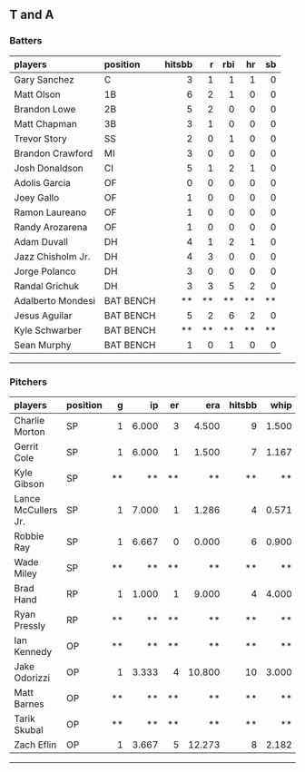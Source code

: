 ## T and A

### Batters

 
|players           |position  | hitsbb|  r| rbi| hr| sb| 
|:-----------------|:---------|------:|--:|---:|--:|--:| 
|Gary Sanchez      |C         |      3|  1|   1|  1|  0| 
|Matt Olson        |1B        |      6|  2|   1|  0|  0| 
|Brandon Lowe      |2B        |      5|  2|   0|  0|  0| 
|Matt Chapman      |3B        |      3|  1|   0|  0|  0| 
|Trevor Story      |SS        |      2|  0|   1|  0|  0| 
|Brandon Crawford  |MI        |      3|  0|   0|  0|  0| 
|Josh Donaldson    |CI        |      5|  1|   2|  1|  0| 
|Adolis Garcia     |OF        |      0|  0|   0|  0|  0| 
|Joey Gallo        |OF        |      1|  0|   0|  0|  0| 
|Ramon Laureano    |OF        |      1|  0|   0|  0|  0| 
|Randy Arozarena   |OF        |      1|  0|   0|  0|  0| 
|Adam Duvall       |DH        |      4|  1|   2|  1|  0| 
|Jazz Chisholm Jr. |DH        |      4|  3|   0|  0|  0| 
|Jorge Polanco     |DH        |      3|  0|   0|  0|  0| 
|Randal Grichuk    |DH        |      3|  3|   5|  2|  0| 
|Adalberto Mondesi |BAT BENCH |     **| **|  **| **| **| 
|Jesus Aguilar     |BAT BENCH |      5|  2|   6|  2|  0| 
|Kyle Schwarber    |BAT BENCH |     **| **|  **| **| **| 
|Sean Murphy       |BAT BENCH |      1|  0|   1|  0|  0| 


* * *

### Pitchers

 
|players             |position |  g|    ip| er|    era| hitsbb|  whip| so|  w| sv| 
|:-------------------|:--------|--:|-----:|--:|------:|------:|-----:|--:|--:|--:| 
|Charlie Morton      |SP       |  1| 6.000|  3|  4.500|      9| 1.500|  8|  0|  0| 
|Gerrit Cole         |SP       |  1| 6.000|  1|  1.500|      7| 1.167| 11|  1|  0| 
|Kyle Gibson         |SP       | **|    **| **|     **|     **|    **| **| **| **| 
|Lance McCullers Jr. |SP       |  1| 7.000|  1|  1.286|      4| 0.571| 10|  1|  0| 
|Robbie Ray          |SP       |  1| 6.667|  0|  0.000|      6| 0.900|  8|  1|  0| 
|Wade Miley          |SP       | **|    **| **|     **|     **|    **| **| **| **| 
|Brad Hand           |RP       |  1| 1.000|  1|  9.000|      4| 4.000|  3|  1|  0| 
|Ryan Pressly        |RP       | **|    **| **|     **|     **|    **| **| **| **| 
|Ian Kennedy         |OP       | **|    **| **|     **|     **|    **| **| **| **| 
|Jake Odorizzi       |OP       |  1| 3.333|  4| 10.800|     10| 3.000|  1|  0|  0| 
|Matt Barnes         |OP       | **|    **| **|     **|     **|    **| **| **| **| 
|Tarik Skubal        |OP       | **|    **| **|     **|     **|    **| **| **| **| 
|Zach Eflin          |OP       |  1| 3.667|  5| 12.273|      8| 2.182|  5|  0|  0| 


* * *


